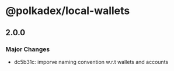 # @polkadex/local-wallets

## 2.0.0

### Major Changes

- dc5b31c: imporve naming convention w.r.t wallets and accounts
